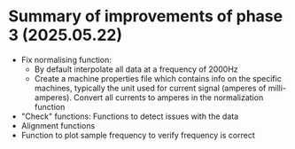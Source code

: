 # Summary of improvements of phase 3 (2025.05.22)

- Fix normalising function:
  - By default interpolate all data at a frequency of 2000Hz
  - Create a machine properties file which contains info on the specific machines, typically the unit used for current signal (amperes of milli-amperes). Convert all currents to amperes in the normalization function
- "Check" functions: Functions to detect issues with the data
- Alignment functions
- Function to plot sample frequency to verify frequency is correct
